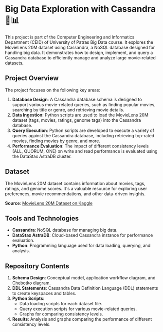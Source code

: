 # Big Data Exploration with Cassandra 🍿📊

This project is part of the Computer Engineering and Informatics Department (CEID) of University of Patras Big Data course. It explores the MovieLens 20M dataset using Cassandra, a NoSQL database designed for handling big data. It demonstrates how to design, implement, and query a Cassandra database to efficiently manage and analyze large movie-related datasets.

## Project Overview

The project focuses on the following key areas:

1. **Database Design**: A Cassandra database schema is designed to support various movie-related queries, such as finding popular movies, searching by title or genre, and retrieving movie details.
2. **Data Ingestion**: Python scripts are used to load the MovieLens 20M dataset (tags, movies, ratings, genome tags) into the Cassandra database.
3. **Query Execution**: Python scripts are developed to execute a variety of queries against the Cassandra database, including retrieving top-rated movies, finding movies by genre, and more.
4. **Performance Evaluation**: The impact of different consistency levels (ALL, QUORUM, ONE) on write and read performance is evaluated using the DataStax AstraDB cluster.

## Dataset

The MovieLens 20M dataset contains information about movies, tags, ratings, and genome scores. It's a valuable resource for exploring user preferences, movie recommendations, and other data-driven insights.

**Source**: [MovieLens 20M Dataset on Kaggle](https://www.kaggle.com/grouplens/movielens-20m-dataset)

## Tools and Technologies

- **Cassandra**: NoSQL database for managing big data.
- **DataStax AstraDB**: Cloud-based Cassandra instance for performance evaluation.
- **Python**: Programming language used for data loading, querying, and analysis.

## Repository Contents

1. **Schema Design**: Conceptual model, application workflow diagram, and Chebotko diagram.
2. **DDL Statements**: Cassandra Data Definition Language (DDL) statements to create keyspaces and tables.
3. **Python Scripts**:
    - Data loading scripts for each dataset file.
    - Query execution scripts for various movie-related queries.
    - Graphs for comparing consistency levels.
4. **Results**: Analysis and graphs comparing the performance of different consistency levels.

